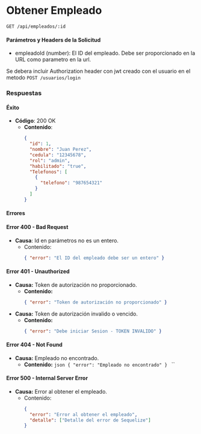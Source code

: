 # Obtener Empleado

```http
GET /api/empleados/:id
```

#### Parámetros y Headers de la Solicitud

- empleadoId (number): El ID del empleado. Debe ser proporcionado en la URL como parametro en la url.

Se debera incluir Authorization header con jwt creado con el usuario en el metodo `POST /usuarios/login`

### Respuestas

#### Éxito

- **Código**: 200 OK
  - **Contenido**:
    ```json
    {
      "id": 1,
      "nombre": "Juan Perez",
      "cedula": "12345678",
      "rol": "admin",
      "habilitado": "true",
      "Telefonos": [
        {
          "telefono": "987654321"
        }
      ]
    }
    ```

#### Errores

#### Error 400 - Bad Request

- **Causa**: Id en parámetros no es un entero.
  - Contenido:
    ```json
    { "error": "El ID del empleado debe ser un entero" }
    ```

#### Error 401 - Unauthorized

- **Causa:** Token de autorización no proporcionado.
  - **Contenido:**
    ```json
    { "error": "Token de autorización no proporcionado" }
    ```
- **Causa:** Token de autorización invalido o vencido.
  - **Contenido:**
    ```json
    { "error": "Debe iniciar Sesion - TOKEN INVALIDO" }
    ```

#### Error 404 - Not Found

- **Causa:** Empleado no encontrado.
  - **Contenido:**
    `json
{ "error": "Empleado no encontrado" }
`
    ``

#### Error 500 - Internal Server Error

- **Causa:** Error al obtener el empleado.
  - Contenido:
    ```json
    {
      "error": "Error al obtener el empleado",
      "detalle": ["Detalle del error de Sequelize"]
    }
    ```
